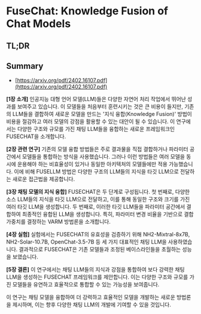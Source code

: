# FuseChat: Knowledge Fusion of Chat Models
## TL;DR
## Summary
- [https://arxiv.org/pdf/2402.16107.pdf](https://arxiv.org/pdf/2402.16107.pdf)

**[1장 소개]**
인공지능 대형 언어 모델(LLM)들은 다양한 자연어 처리 작업에서 뛰어난 성과를 보여주고 있습니다. 이 모델들을 처음부터 훈련시키는 것은 큰 비용이 들지만, 기존의 LLM들을 결합하여 새로운 모델을 만드는 '지식 융합(Knowledge Fusion)' 방법이 비용을 절감하고 여러 모델의 강점을 활용할 수 있는 대안이 될 수 있습니다. 이 연구에서는 다양한 구조와 규모를 가진 채팅 LLM들을 융합하는 새로운 프레임워크인 FUSECHAT을 소개합니다.

**[2장 관련 연구]**
기존의 모델 융합 방법들은 주로 결과물을 직접 결합하거나 파라미터 공간에서 모델들을 통합하는 방식을 사용했습니다. 그러나 이런 방법들은 여러 모델을 동시에 운용해야 하는 비효율성이 있거나 동일한 아키텍처의 모델들에만 적용 가능했습니다. 이에 비해 FUSELLM 방법은 다양한 구조의 LLM들의 지식을 타깃 LLM으로 전달하는 새로운 접근법을 제공합니다.

**[3장 채팅 모델의 지식 융합]**
FUSECHAT은 두 단계로 구성됩니다. 첫 번째로, 다양한 소스 LLM들의 지식을 타깃 LLM으로 전달하고, 이를 통해 동일한 구조와 크기를 가진 여러 타깃 LLM을 생성합니다. 두 번째로, 이러한 타깃 LLM들을 파라미터 공간에서 결합하여 최종적인 융합된 LLM을 생성합니다. 특히, 파라미터 변경 비율을 기반으로 결합 가중치를 결정하는 VARM 방법론을 소개합니다.

**[4장 실험]**
실험에서는 FUSECHAT의 유효성을 검증하기 위해 NH2-Mixtral-8x7B, NH2-Solar-10.7B, OpenChat-3.5-7B 등 세 가지 대표적인 채팅 LLM을 사용하였습니다. 결과적으로 FUSECHAT은 기존 모델들과 조정된 베이스라인들을 초월하는 성능을 보였습니다.

**[5장 결론]**
이 연구에서는 채팅 LLM들의 지식과 강점을 통합하여 보다 강력한 채팅 LLM을 생성하는 FUSECHAT 프레임워크를 제안합니다. 이는 다양한 구조와 규모를 가진 모델들을 유연하고 효율적으로 통합할 수 있는 가능성을 보여줍니다.

이 연구는 채팅 모델을 융합하여 더 강력하고 효율적인 모델을 개발하는 새로운 방법론을 제시하며, 이는 향후 다양한 채팅 LLM의 개발에 기여할 수 있을 것입니다.